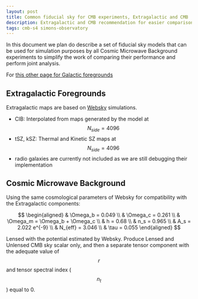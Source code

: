 ```yaml
---
layout: post
title: Common fiducial sky for CMB experiments, Extragalactic and CMB
description: Extragalactic and CMB recommendation for easier comparison across instruments
tags: cmb-s4 simons-observatory
---
```


In this document we plan do describe a set of fiducial sky models that can be used for simulation purposes by all Cosmic Microwave Background experiments to simplify the work of comparing their performance and perform joint analysis.

For [this other page for Galactic foregrounds](https://galsci.github.io/blog/2022/common-fiducial-sky/)

## Extragalactic Foregrounds

Extragalactic maps are based on [Websky](https://mocks.cita.utoronto.ca/index.php/WebSky_Extragalactic_CMB_Mocks) simulations.

* CIB: Interpolated from maps generated by the model at $$N_{side}=4096$$
* tSZ, kSZ: Thermal and Kinetic SZ maps at $$N_{side}=4096$$
* radio galaxies are currently not included as we are still debugging their implementation

## Cosmic Microwave Background

Using the same cosmological parameters of Websky for compatibility with the Extragalactic components:

$$
    \begin{aligned}
    & \Omega_b = 0.049 \\
    & \Omega_c = 0.261 \\
    & \Omega_m = \Omega_b + \Omega_c \\
    & h = 0.68 \\
    & n_s = 0.965 \\
    & A_s = 2.022 e^{-9} \\
    & N_{eff} = 3.046 \\
    & \tau = 0.055
    \end{aligned}
$$

Lensed with the potential estimated by Websky.
Produce Lensed and Unlensed CMB sky scalar only, and then a separate tensor component with the adequate value of $$r$$ and tensor spectral index ($$n_t$$) equal to 0.

